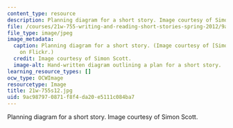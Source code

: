 ```yaml
---
content_type: resource
description: Planning diagram for a short story. Image courtesy of Simon Scott.
file: /courses/21w-755-writing-and-reading-short-stories-spring-2012/9ac987970871f8f4da20e5111c084ba7_21w-755s12.jpg
file_type: image/jpeg
image_metadata:
  caption: Planning diagram for a short story. (Image courtesy of [Simon Scott](http://www.flickr.com/photos/simonscott/132778746/)
    on Flickr.)
  credit: Image courtesy of Simon Scott.
  image-alt: Hand-written diagram outlining a plan for a short story.
learning_resource_types: []
ocw_type: OCWImage
resourcetype: Image
title: 21w-755s12.jpg
uid: 9ac98797-0871-f8f4-da20-e5111c084ba7
---
```

Planning diagram for a short story. Image courtesy of Simon Scott.


